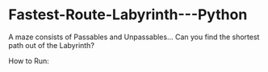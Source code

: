 # Fastest-Route-Labyrinth---Python
A maze consists of Passables and Unpassables... Can you find the shortest path out of the Labyrinth?


How to Run:

